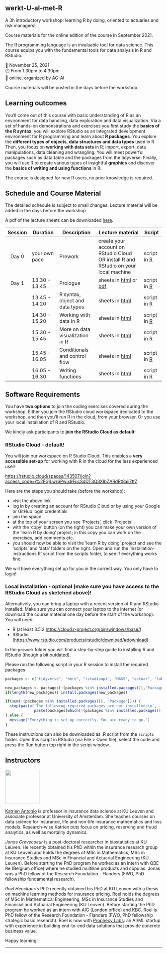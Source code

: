 
## werkt-U-al-met-R

A 3h introductory workshop: learning R by doing, oriented to actuaries
and risk managers\!

Course materials for the online edition of the course in September 2021.

The R programming language is an invaluable tool for data science. This
course equips you with the fundamental tools for data analysis in R and
RStudio.

📆 November 25, 2021 <br> 🕗 From 1.30pm to 4.30pm <br> 📍 online,
organized by AG-AI

Course materials will be posted in the days before the workshop.

## Learning outcomes

You’ll come out of this course with basic understanding of R as an
environment for data handling, data exploration and data visualization.
Via a set of hands-on demonstrations and exercises you first study the
**basics of the R syntax**, you will explore RStudio as an integrated
development environment for R programming and learn about **R
packages**. You explore the **different types of objects**, **data
structures and data types** used in R. Then, you focus on **working with
data sets** in R; import, export, data manipulations, data cleaning and
wrangling. You will meet powerful packages such as data.table and the
packages from the tidyverse. Finally, you will use R to create various
types of insightful **graphics** and discover the **basics of writing
and using functions** in R.

The course is designed for new R users, no prior knowledge is required.

## Schedule and Course Material

The detailed schedule is subject to small changes. Lecture material will
be added in the days before the workshop.

A pdf of the lecture sheets can be downloaded
[here](https://katrienantonio.github.io/werkt-U-al-met-R/sheets/lecture_sheets_R_workshop.pdf).

| Session | Duration      | Description                     | Lecture material                                                                                                                                                                                         | Script                                                                                                 |
| :-----: | ------------- | ------------------------------- | -------------------------------------------------------------------------------------------------------------------------------------------------------------------------------------------------------- | ------------------------------------------------------------------------------------------------------ |
|  Day 0  | your own pace | Prework                         | create your account on RStudio Cloud OR install R and RStudio on your local machine                                                                                                                      | script in [R](https://katrienantonio.github.io/werkt-U-al-met-R/scripts/installation-instructions.R)   |
|  Day 1  | 13.30 - 13.45 | Prologue                        | sheets in [html](https://katrienantonio.github.io/werkt-U-al-met-R/sheets/R_introduction.html#prologue) or [pdf](https://katrienantonio.github.io/werkt-U-al-met-R/sheets/lecture_sheets_R_workshop.pdf) | script in [R](https://katrienantonio.github.io/werkt-U-al-met-R/scripts/0_prologue.R)                  |
|         | 13.45 - 14.20 | R syntax, object and data types | sheets in [html](https://katrienantonio.github.io/werkt-U-al-met-R/sheets/R_introduction.html#object)                                                                                                    | script in [R](https://katrienantonio.github.io/werkt-U-al-met-R/scripts/1_syntax_data_object_types.R)  |
|         | 14.30 - 15.20 | Working with data in R          | sheets in [html](https://katrienantonio.github.io/werkt-U-al-met-R/sheets/R_introduction.html#data)                                                                                                      | script in [R](https://katrienantonio.github.io/werkt-U-al-met-R/scripts/2_working_with_data.R)         |
|         | 15.30 - 15.45 | More on data visualization in R | sheets in [html](https://katrienantonio.github.io/werkt-U-al-met-R/sheets/R_introduction.html#dataviz)                                                                                                   | script in [R](https://katrienantonio.github.io/werkt-U-al-met-R/scripts/3_more_data_viz.R)             |
|         | 15.45 - 16.05 | Conditionals and control flow   | sheets in [html](https://katrienantonio.github.io/werkt-U-al-met-R/sheets/R_introduction.html#cond)                                                                                                      | script in [R](https://katrienantonio.github.io/werkt-U-al-met-R/scripts/4_conditionals_control_flow.R) |
|         | 16.05 - 16.30 | Writing functions               | sheets in [html](https://katrienantonio.github.io/werkt-U-al-met-R/sheets/R_introduction.html#func)                                                                                                      | script in [R](https://katrienantonio.github.io/werkt-U-al-met-R/scripts/5_functions.R)                 |

## Software Requirements

You have **two options** to join the coding exercises covered during the
workshop. Either you join the RStudio cloud workspace dedicated to the
workshop, and then you’ll run R in the cloud, from your browser. Or you
use your local installation of R and RStudio.

We kindly ask participants to **join the RStudio Cloud as default**\!

### RStudio Cloud - default\!

You will join our workspace on R Studio Cloud. This enables a **very
accessible set-up** for working with R in the cloud for the less
experienced user\!

<https://rstudio.cloud/spaces/143507/join?access_code=j%2FGjLwr6Pwix9FucSdDT3Q3XIbZARdRt8aii7ttZ>

Here are the steps you should take (before the workshop):

  - visit the above link
  - log in by creating an account for RStudio Cloud or by using your
    Google or GitHub login credentials
  - join the space
  - at the top of your screen you see ‘Projects’, click ‘Projects’
  - with the ‘copy’ button (on the right) you can make your own version
    of the ‘learn R by doing’ project; in this copy you can work on the
    exercises, add comments etc.
  - you should now be able to visit the ‘learn R by doing’ project and
    see the ‘scripts’ and ‘data’ folders on the right. Open and run the
    ‘installation-instructions.R’ script from the scripts folder, to
    see if everything works fine.

We will have everything set up for you in the correct way. You only have
to login\!

### Local installation - optional (make sure you have access to the RStudio Cloud as sketched above)\!

Alternatively, you can bring a laptop with a recent version of R and
RStudio installed. Make sure you can connect your laptop to the internet
(or download the course material one day before the start of the
workshop). You will need:

  - R (at least 3.5.2 <https://cloud.r-project.org/bin/windows/base/>)
  - RStudio
    (<https://www.rstudio.com/products/rstudio/download/#download>)

In the `prework` folder you will find a step-by-step guide to installing
R and RStudio (though a bit outdated).

Please run the following script in your R session to install the
required packages

``` r
packages <- c("tidyverse", "here", "rstudioapi", "MASS", "actuar", "lubridate", "readr", "readxl", "haven")

new_packages <- packages[!(packages %in% installed.packages()[,"Package"])]
if(length(new_packages)) install.packages(new_packages)

if(sum(!(packages %in% installed.packages()[, "Package"]))) {
  stop(paste('The following required packages are not installed:\n', 
             paste(packages[which(!(packages %in% installed.packages()[, "Package"]))], collapse = ', ')));
} else {
  message("Everything is set up correctly. You are ready to go.")
}
```

These instructions can also be downloaded as .R script from the
`scripts` folder. Open this script in RStudio (via File \> Open file),
select the code and press the Run button top right in the script window.

## Instructors

<img src="image/Katrien.jpg" width="110"/>

<p align="justify">

[Katrien Antonio](https://katrienantonio.github.io/) is professor in
insurance data science at KU Leuven and associate professor at
University of Amsterdam. She teaches courses on data science for
insurance, life and non-life insurance mathematics and loss models.
Research-wise Katrien puts focus on pricing, reserving and fraud
analytics, as well as mortality dynamics.

</p>

<p align="justify">

*Jonas Crevecoeur* is a post-doctoral researcher in biostatistics at KU
Leuven. He recently obtained his PhD within the insurance research group
at KU Leuven and holds the degrees of MSc in Mathematics, MSc in
Insurance Studies and MSc in Financial and Actuarial Engineering (KU
Leuven). Before starting the PhD program he worked as an intern with QBE
Re (Belgium office) where he studied multiline products and copulas.
Jonas was a PhD fellow of the Research Foundation - Flanders (FWO, PhD
fellowship fundamental research).

</p>

<p align="justify">

*Roel Henckaerts* PhD recently obtained his PhD at KU Leuven with a
thesis on machine learning methods for insurance pricing. Roel holds the
degrees of MSc in Mathematical Engineering, MSc in Insurance Studies and
Financial and Actuarial Engineering (KU Leuven). Before starting the PhD
program he worked as an intern with AIG (London office) and KBC. Roel is
PhD fellow of the Research Foundation - Flanders (FWO, PhD fellowship
strategic basic research). Roel is now with [Prophecy
Labs](https://prophecylabs.com/): an AI/ML startup with experience in
building end-to-end data solutions that provide concrete business value.

</p>

Happy learning\!

-----
